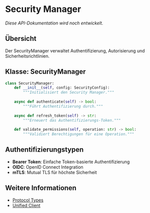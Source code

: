 # Security Manager

*Diese API-Dokumentation wird noch entwickelt.*

## Übersicht

Der SecurityManager verwaltet Authentifizierung, Autorisierung und Sicherheitsrichtlinien.

## Klasse: SecurityManager

```python
class SecurityManager:
    def __init__(self, config: SecurityConfig):
        """Initialisiert den Security Manager."""
        
    async def authenticate(self) -> bool:
        """Führt Authentifizierung durch."""
        
    async def refresh_token(self) -> str:
        """Erneuert das Authentifizierungs-Token."""
        
    def validate_permissions(self, operation: str) -> bool:
        """Validiert Berechtigungen für eine Operation."""
```

## Authentifizierungstypen

- **Bearer Token**: Einfache Token-basierte Authentifizierung
- **OIDC**: OpenID Connect Integration
- **mTLS**: Mutual TLS für höchste Sicherheit

## Weitere Informationen

- [Protocol Types](protocol-types.md)
- [Unified Client](unified-client.md)
